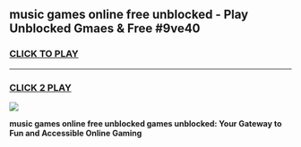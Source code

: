 
## music games online free unblocked - Play Unblocked Gmaes & Free #9ve40
<h3>
<a href="https://news.freeplayer.one?title=music_games_online_free_unblocked&ref=03M">CLICK TO PLAY</a></h3>
<hr>

<h3>
<a href="https://news.freeplayer.one?title=music_games_online_free_unblocked&ref=03M">CLICK 2 PLAY</a>
  
</h3>

<a href="https://news.freeplayer.one?title=music_games_online_free_unblocked&ref=03M"><img src="https://clearcache.store/games.png"></a>


**music games online free unblocked games unblocked: Your Gateway to Fun and Accessible Online Gaming**
